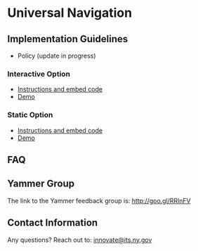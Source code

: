 # Universal Navigation

## Implementation Guidelines

- Policy (update in progress)

### Interactive Option

- [Instructions and embed code](interactive-option.md)
- [Demo](http://nys-its.github.io/universal-navigation/interactive-option-demo.html)

### Static Option

- [Instructions and embed code](static-option.md)
- [Demo](http://nys-its.github.io/universal-navigation/static-option-demo.html)

## FAQ


## Yammer Group
The link to the Yammer feedback group is: http://goo.gl/RRlnFV

## Contact Information
Any questions?  Reach out to: innovate@its.ny.gov
